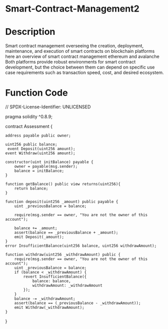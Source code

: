 # Smart-Contract-Management2
# Description
Smart contract management overseeing the creation, deployment, maintenance, and execution of smart contracts on blockchain platforms here an overview of smart contract management ethereum and avalanche Both platforms provide robust environments for smart contract development, but the choice between them can depend on specific use case requirements such as transaction speed, cost, and desired ecosystem.
# Function Code
// SPDX-License-Identifier: UNLICENSED

pragma solidity ^0.8.9;

contract Assessment {

    address payable public owner;
    
    uint256 public balance;
     event Deposit(uint256 amount);
    event Withdraw(uint256 amount);

    constructor(uint initBalance) payable {
        owner = payable(msg.sender);
        balance = initBalance;
    }

    function getBalance() public view returns(uint256){
        return balance;
    }

    function deposit(uint256 _amount) public payable {
        uint _previousBalance = balance;

        require(msg.sender == owner, "You are not the owner of this account");

        balance += _amount;
        assert(balance == _previousBalance + _amount);
        emit Deposit(_amount);
    }
    error InsufficientBalance(uint256 balance, uint256 withdrawAmount);

    function withdraw(uint256 _withdrawAmount) public {
        require(msg.sender == owner, "You are not the owner of this account");
        uint _previousBalance = balance;
        if (balance < _withdrawAmount) {
            revert InsufficientBalance({
                balance: balance,
                withdrawAmount: _withdrawAmount
            });
        }
        balance -= _withdrawAmount;
        assert(balance == (_previousBalance - _withdrawAmount));
        emit Withdraw(_withdrawAmount);
    }
}
